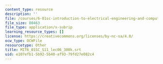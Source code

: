 ```yaml
---
content_type: resource
description: ''
file: /courses/6-01sc-introduction-to-electrical-engineering-and-computer-science-i-spring-2011/e107efb15b925b40af9379fd27e082c4_MIT6_01SC_S11_lec06_300k.vtt
file_size: 80463
file_type: application/x-subrip
learning_resource_types: []
license: https://creativecommons.org/licenses/by-nc-sa/4.0/
ocw_type: OCWFile
resourcetype: Other
title: MIT6_01SC_S11_lec06_300k.srt
uid: e107efb1-5b92-5b40-af93-79fd27e082c4
---
```

